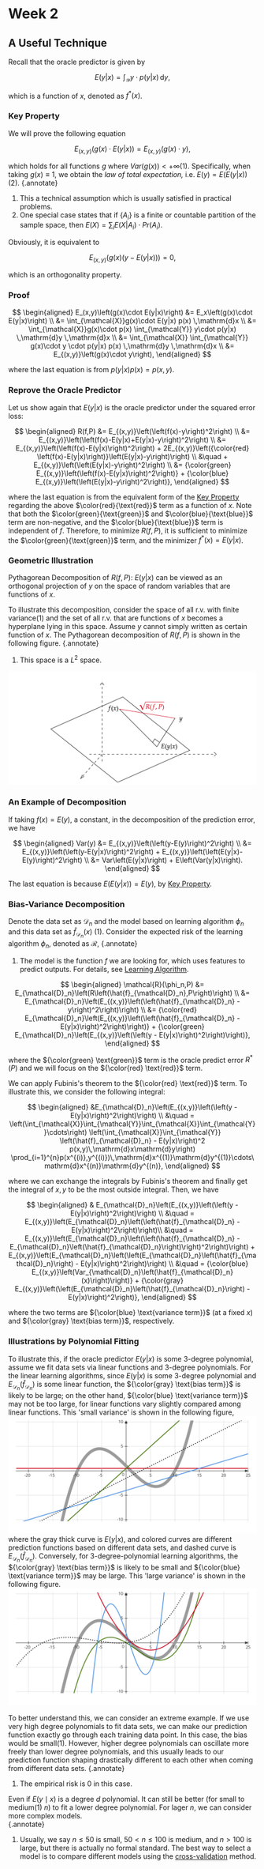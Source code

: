# Week 2

## A Useful Technique

Recall that the oracle predictor is given by

$$
E(y|x) = \int_{\mathcal{Y}} y\cdot p(y|x) \,\mathrm{d}y,
$$

which is a function of $x$, denoted as $f^*(x)$.

### Key Property

We will prove the following equation

$$
E_{(x,y)}\left(g(x)\cdot E(y|x)\right) = E_{(x,y)}\left(g(x)\cdot y\right),
$$

which holds for all functions $g$ where $Var\left(g(x)\right)<+\infty$(1). Specifically, when taking $g(x)\equiv 1$, we obtain the *law of total expectation,* i.e. $E\left(y\right) = E\left(E(y|x)\right)$(2).
{.annotate}

1. This a technical assumption which is usually satisfied in practical problems.
2. One special case states that if $\left\{A_i\right\}$ is a finite or countable partition of the sample space, then $E(X)=\sum_i E\left(X | A_i\right) \cdot Pr\left(A_i\right)$.

Obviously, it is equivalent to

$$
E_{(x,y)}\left(g(x)\left(y-E(y|x)\right)\right) = 0,
$$

which is an orthogonality property.

### Proof

$$
\begin{aligned}
E_(x,y)\left(g(x)\cdot E(y|x)\right) 
&= E_x\left(g(x)\cdot E(y|x)\right) \\
&= \int_{\mathcal{X}}g(x)\cdot E(y|x) p(x) \,\mathrm{d}x \\
&= \int_{\mathcal{X}}g(x)\cdot p(x) \int_{\mathcal{Y}} y\cdot p(y|x) \,\mathrm{d}y \,\mathrm{d}x \\
&= \int_{\mathcal{X}} \int_{\mathcal{Y}} g(x)\cdot y \cdot p(y|x) p(x) \,\mathrm{d}y \,\mathrm{d}x \\
&= E_{(x,y)}\left(g(x)\cdot y\right),
\end{aligned}
$$

where the last equation is from $p(y|x) p(x) = p(x,y)$.

### Reprove the Oracle Predictor

Let us show again that $E(y|x)$ is the oracle predictor under the squared error loss:

$$
\begin{aligned}
R(f,P) 
&= E_{(x,y)}\left(\left(f(x)-y\right)^2\right) \\
&= E_{(x,y)}\left(\left(f(x)-E(y|x)+E(y|x)-y\right)^2\right) \\
&= E_{(x,y)}\left(\left(f(x)-E(y|x)\right)^2\right) + 2E_{(x,y)}\left({\color{red} \left(f(x)-E(y|x)\right)}\left(E(y|x)-y\right)\right) \\ 
&\quad + E_{(x,y)}\left(\left(E(y|x)-y\right)^2\right) \\
&= {\color{green} E_{(x,y)}\left(\left(f(x)-E(y|x)\right)^2\right)} + {\color{blue} E_{(x,y)}\left(\left(E(y|x)-y\right)^2\right)},
\end{aligned}
$$

where the last equation is from the equivalent form of the [Key Property](#key-property) regarding the above $\color{red}{\text{red}}$ term as a function of $x$.
Note that both the $\color{green}{\text{green}}$ and $\color{blue}{\text{blue}}$ term are non-negative, and the $\color{blue}{\text{blue}}$ term is independent of $f$. Therefore, to minimize $R(f,P)$, it is sufficient to minimize the $\color{green}{\text{green}}$ term, and the minimizer $f^*(x) = E(y|x)$.

### Geometric Illustration

Pythagorean Decomposition of $R(f,P)$: $E(y|x)$ can be viewed as an orthogonal projection of $y$ on the space of random variables that are functions of $x$. 

To illustrate this decomposition, consider the space of all r.v. with finite variance(1) and the set of all r.v. that are functions of $x$ becomes a hyperplane lying in this space. Assume $y$ cannot simply written as certain function of $x$. The Pythagorean decomposition of $R(f,P)$ is shown in the following figure. 
{.annotate}

1. This space is a $L^2$ space. 

![Pythagorean Decomposition](stat541_week201.svg "Pythagorean Decomposition")

### An Example of Decomposition

If taking $f(x)=E(y)$, a constant, in the decomposition of the prediction error, we have

$$
\begin{aligned}
    Var(y)
    &= E_{(x,y)}\left(\left(y-E(y)\right)^2\right) \\
    &= E_{(x,y)}\left(\left(y-E(y|x)\right)^2\right) + E_{(x,y)}\left(\left(E(y|x)-E(y)\right)^2\right) \\
    &= Var\left(E(y|x)\right) + E\left(Var(y|x)\right). 
\end{aligned}
$$

The last equation is because $E\left(E(y|x)\right) = E(y)$, by [Key Property](#key-property). 

### Bias-Variance Decomposition

Denote the data set as $\mathcal{D}_n$ and the model based on learning algorithm $\phi_n$ and this data set as $\hat{f}_{\mathcal{D}_n}(x)$ (1). Consider the expected risk of the learning algorithm $\phi_n$, denoted as $\mathcal{R}$, 
{.annotate}

1. The model is the function $f$ we are looking for, which uses features to predict outputs. For details, see [Learning Algorithm](stat541_week1.md#learning-algorithm). 

$$
\begin{aligned}
    \mathcal{R}(\phi_n,P)
    &= E_{\mathcal{D}_n}\left(R\left(\hat{f}_{\mathcal{D}_n},P\right)\right) \\
    &= E_{\mathcal{D}_n}\left(E_{(x,y)}\left(\left(\hat{f}_{\mathcal{D}_n} - y\right)^2\right)\right) \\
    &= {\color{red} E_{\mathcal{D}_n}\left(E_{(x,y)}\left(\left(\hat{f}_{\mathcal{D}_n} - E(y|x)\right)^2\right)\right)} + {\color{green} E_{\mathcal{D}_n}\left(E_{(x,y)}\left(\left(y - E(y|x)\right)^2\right)\right)}, 
\end{aligned}
$$

where the ${\color{green} \text{green}}$ term is the oracle predict error $R^*(P)$ and we will focus on the ${\color{red} \text{red}}$ term. 

We can apply Fubinis's theorem to the ${\color{red} \text{red}}$ term. To illustrate this, we consider the following integral: 

$$
\begin{aligned}
    &E_{\mathcal{D}_n}\left(E_{(x,y)}\left(\left(y - E(y|x)\right)^2\right)\right) \\
    &\quad = \left(\int_{\mathcal{X}}\int_{\mathcal{Y}}\int_{\mathcal{X}}\int_{\mathcal{Y}}\cdots\right) \left(\int_{\mathcal{X}}\int_{\mathcal{Y}} \left(\hat{f}_{\mathcal{D}_n} - E(y|x)\right)^2 p(x,y)\,\mathrm{d}x\mathrm{d}y\right) \prod_{i=1}^{n}p(x^{(i)},y^{(i)})\,\mathrm{d}x^{(1)}\mathrm{d}y^{(1)}\cdots\mathrm{d}x^{(n)}\mathrm{d}y^{(n)},  
\end{aligned}
$$

where we can exchange the integrals by Fubinis's theorem and finally get the integral of $x,y$ to be the most outside integral. Then, we have 

$$
\begin{aligned}
    & E_{\mathcal{D}_n}\left(E_{(x,y)}\left(\left(y - E(y|x)\right)^2\right)\right) \\
    &\quad = E_{(x,y)}\left(E_{\mathcal{D}_n}\left(\left(\hat{f}_{\mathcal{D}_n} - E(y|x)\right)^2\right)\right)\\
    &\quad = E_{(x,y)}\left(E_{\mathcal{D}_n}\left(\left(\hat{f}_{\mathcal{D}_n} - E_{\mathcal{D}_n}\left(\hat{f}_{\mathcal{D}_n}\right)\right)^2\right)\right) + E_{(x,y)}\left(E_{\mathcal{D}_n}\left(\left(E_{\mathcal{D}_n}\left(\hat{f}_{\mathcal{D}_n}\right) - E(y|x)\right)^2\right)\right) \\
    &\quad = {\color{blue} E_{(x,y)}\left(Var_{\mathcal{D}_n}\left(\hat{f}_{\mathcal{D}_n}(x)\right)\right)} + {\color{gray} E_{(x,y)}\left(\left(E_{\mathcal{D}_n}\left(\hat{f}_{\mathcal{D}_n}\right) - E(y|x)\right)^2\right)}, 
\end{aligned}
$$

where the two terms are ${\color{blue} \text{variance term}}$ (at a fixed $x$) and ${\color{gray} \text{bias term}}$, respectively. 

### Illustrations by Polynomial Fitting

To illustrate this, if the oracle predictor $E(y|x)$ is some 3-degree polynomial, assume we fit data sets via linear functions and 3-degree polynomials. For the linear learning algorithms, since $E(y|x)$ is some 3-degree polynomial and $E_{\mathcal{D}_n}\left(\hat{f}_{\mathcal{D}_n}\right)$ is some linear function, the ${\color{gray} \text{bias term}}$ is likely to be large; on the other hand, ${\color{blue} \text{variance term}}$ may not be too large, for linear functions vary slightly compared among linear functions. This 'small variance' is shown in the following figure, 
![Linear Model](stat541_week202.svg "Linear Model") 
where the gray thick curve is $E(y|x)$, and  colored curves are different prediction functions based on different data sets, and dashed curve is $E_{\mathcal{D}_n}\left(\hat{f}_{\mathcal{D}_n}\right)$. Conversely, for 3-degree-polynomial learning algorithms, the ${\color{gray} \text{bias term}}$ is likely to be small and ${\color{blue} \text{variance term}}$ may be large. This 'large variance' is shown in the following figure. 
![Linear Model](stat541_week203.svg "Linear Model")

To better understand this, we can consider an extreme example. If we use very high degree polynomials to fit data sets, we can make our prediction function exactly go through each training data point. In this case, the bias would be small(1). However, higher degree polynomials can oscillate more freely than lower degree polynomials, and this usually leads to our prediction function shaping drastically different to each other when coming from different data sets. 
{.annotate}

1. The empirical risk is 0 in this case. 

Even if $E(y\mid x)$ is a degree $d$ polynomial. It can still be better (for small to medium(1) $n$) to fit a lower degree polynomial. For lager $n$, we can consider more complex models.  
{.annotate}

1. Usually, we say $n\leq 50$ is small, $50<n\leq 100$ is medium, and $n>100$ is large, but there is actually no formal standard. The best way to select a model is to compare different models using the [cross-validation](stat541_week4.md#data-splitting-and-cross-validation) method. 